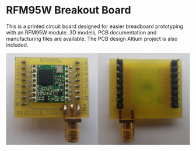 # RFM95W Breakout Board

This is a printed circuit board designed for easier breadboard prototyping with an RFM95W module. 3D models, PCB documentation and manufacturing files are available. The PCB design Altium project is also included. 

![RFM95W breakout board front and back views](images/top_and_bottom.jpeg)
